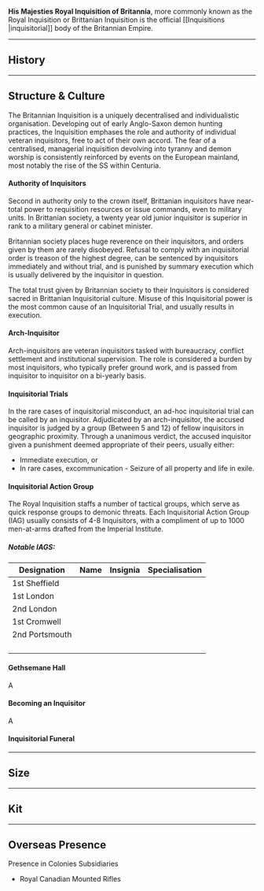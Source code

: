 
**His Majesties Royal Inquisition of Britannia**, more commonly known as the Royal Inquisition or Brittanian Inquisition is the official [[Inquisitions |inquisitorial]] body of the Britannian Empire.

***
## History

***
## Structure & Culture

The Britannian Inquisition is a uniquely decentralised and individualistic organisation. Developing out of early Anglo-Saxon demon hunting practices, the Inquisition emphases the role and authority of individual veteran inquisitors, free to act of their own accord. The fear of a centralised, managerial inquisition devolving into tyranny and demon worship is consistently reinforced by events on the European mainland, most notably the rise of the SS within Centuria.

#### Authority of Inquisitors
Second in authority only to the crown itself, Brittanian inquisitors have near-total power to requisition resources or issue commands, even to military units. In Brittanian society, a twenty year old junior inquisitor is superior in rank to a military general or cabinet minister. 

Britannian society places huge reverence on their inquisitors, and orders given by them are rarely disobeyed. Refusal to comply with an inquisitorial order is treason of the highest degree, can be sentenced by inquisitors immediately and without trial, and is punished by summary execution which is usually delivered by the inquisitor in question. 

The total trust given by Britannian society to their Inquisitors is considered sacred in Brittanian Inquisitorial culture. Misuse of this Inquisitorial power is the most common cause of an Inquisitorial Trial, and usually results in execution.

#### Arch-Inquisitor
Arch-inquisitors are veteran inquisitors tasked with bureaucracy, conflict settlement and institutional supervision. The role is considered a burden by most inquisitors, who typically prefer ground work, and is passed from inquisitor to inquisitor on a bi-yearly basis.

#### Inquisitorial Trials
In the rare cases of inquisitorial misconduct, an ad-hoc inquisitorial trial can be called by an inquisitor. Adjudicated by an arch-inquisitor, the accused inquisitor is judged by a group (Between 5 and 12) of fellow inquisitors in geographic proximity. Through a unanimous verdict, the accused inquisitor given a punishment deemed appropriate of their peers, usually either:
- Immediate execution, or
- In rare cases, excommunication - Seizure of all property and life in exile.

#### Inquisitorial Action Group
The Royal Inquisition staffs a number of tactical groups, which serve as quick response groups to demonic threats. Each Inquisitorial Action Group (IAG) usually consists of 4-8 Inquisitors, with a compliment of up to 1000 men-at-arms drafted from the Imperial Institute.

##### Notable IAGS:

| **Designation** | **Name** | Insignia | **Specialisation** |
| --------------- | -------- | -------- | ------------------ |
| 1st Sheffield   |          |          |                    |
| 1st London      |          |          |                    |
| 2nd London      |          |          |                    |
| 1st Cromwell    |          |          |                    |
| 2nd Portsmouth  |          |          |                    |
|                 |          |          |                    |
|                 |          |          |                    |
|                 |          |          |                    |
|                 |          |          |                    |

#### Gethsemane Hall
A

#### Becoming an Inquisitor
A

#### Inquisitorial Funeral

***
## Size

***
## Kit

***
## Overseas Presence

Presence in Colonies Subsidiaries
- Royal Canadian Mounted Rifles